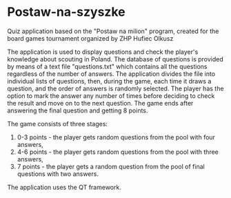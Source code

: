 # Postaw-na-szyszke
 Quiz application based on the "Postaw na milion" program, created for the board games tournament organized by ZHP Hufiec Olkusz

The application is used to display questions and check the player's knowledge about scouting in Poland. The database of questions is provided by means of a text file "questions.txt" which contains all the questions regardless of the number of answers. The application divides the file into individual lists of questions, then, during the game, each time it draws a question, and the order of answers is randomly selected. The player has the option to mark the answer any number of times before deciding to check the result and move on to the next question. The game ends after answering the final question and getting 8 points.

The game consists of three stages:
1) 0-3 points - the player gets random questions from the pool with four answers,
2) 4-6 points - the player gets random questions from the pool with three answers,
3) 7 points - the player gets a random question from the pool of final questions with two answers.

The application uses the QT framework.
